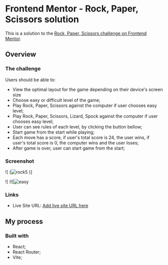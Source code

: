# Frontend Mentor - Rock, Paper, Scissors solution

This is a solution to the [Rock, Paper, Scissors challenge on Frontend Mentor](https://www.frontendmentor.io/challenges/rock-paper-scissors-game-pTgwgvgH).

## Overview

### The challenge

Users should be able to:

- View the optimal layout for the game depending on their device's screen size
- Choose easy or difficult level of the game;
- Play Rock, Paper, Scissors against the computer if user chooses easy level;
- Play Rock, Paper, Scissors, Lizard, Spock against the computer if user chooses easy level;
- User can see rules of each level, by clicking the button bellow;
- Start game from the start while playing;
- Each move has a score, if user's total score is 24, the user wins, if user's total score is 0, the computer wins and the user loses;
- After game is over, user can start game from the start;

### Screenshot

![ (![rock5](https://github.com/nanatotibadze/RockPaperScissors/assets/106735126/85979214-3dec-4a5b-8ddb-8d6f43b66c18)
)]

![ (![![easy](https://github.com/nanatotibadze/RockPaperScissors/assets/106735126/be10142a-0f4a-4c34-93ff-18377d46d6de)




### Links

- Live Site URL: [Add live site URL here](https://your-live-site-url.com)

## My process

### Built with

- React;
- React Router;
- Vite;

